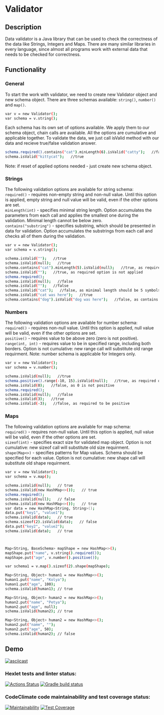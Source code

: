 # Validator

## Description
Data validator is a Java library that can be used to check the correctness of the data like Strings, Integers and Maps. There are many similar libraries in every language, since almost all programs work with external data that needs to be checked for correctness.

## Functionality
### General
To start the work with validator, we need to create new Validator object and new schema object. There are three schemas available: `string()`, `number()` and `map()`.
```sh
var v = new Validator();
var schema = v.string();
```
Each schema has its own set of options available. We apply them to our schema object, chain calls are available. All the options are cumulative and applicable together. To validate the data, we just call isValid method with our data and recieve true/false validation answer.
```sh
schema.required().contains("cat").minLength(6).isValid("catty");   //false
schema.isValid("kittycat");   //true
```
Note: if reset of applied options needed - just create new schema object.

### Strings
The following validation options are available for string schema:\
`required()` - requires non-empty string and non-null value. Until this option is applied, empty string and null value will be valid, even if the other options are set.\
`minLength(int)` - specifies minimal string length. Option accumulates the parameters from each call and applies the smallest one during the validation. Minimal length cannot be below zero.\
`contains("substring")` - specifies substring, which should be presented in data for validation. Option accumulates the substrings from each call and checks all of them during the validation.

```sh
var v = new Validator();
var schema = v.string();

schema.isValid("");   //true
schema.isValid(null);   //true
schema.contains("cat").minLength(5).isValid(null);   //true, as required option is not applied
schema.isValid("");   //true, as required option is not applied
schema.required();
schema.isValid(null);   //false
schema.isValid("");   //false
schema.isValid("cat");   //false, as minimal length should be 5 symbols
schema.isValid("cat was here");   //true
schema.contains("dog").isValid("dog was here");   //false, as contains option is cumulative itself
```

### Numbers
The following validation options are available for number schema:\
`required()` - requires non-null value. Until this option is applied, null value will be valid, even if the other options are set.\
`positive()` - requires value to be above zero (zero is not positive).\
`range(int, int)` - requires value to be in specified range, including both borders. Option is not cumulative: new range call will substitute old range requirment.
Note: number schema is applicable for Integers only.

```sh
var v = new Validator();
var schema = v.number();

schema.isValid(null);   //true
schema.positive().range(-10, 15).isValid(null);   //true, as required option is not applied
schema.isValid(0);   //false, as 0 is not positive
schema.required();
schema.isValid(null);   //false
schema.isValid(3);   //true
schema.isValid(-3);   //false, as required to be positive
```

### Maps
The following validation options are available for map schema:\
`required()` - requires non-null value. Until this option is applied, null value will be valid, even if the other options are set.\
`sizeof(int)` - specifies exact size for validated map object. Option is not cumulative: new sizeof call will substitute old size requirment.\
`shape(Map<>)` - specifies patterns for Map values. Schema should be specified for each value. Option is not cumulative: new shape call will substitute old shape requirment.

```sh
var v = new Validator();
var schema = v.map();

schema.isValid(null);   // true
schema.isValid(new HashMap<>());   // true
schema.required();
schema.isValid(null);   // false
schema.isValid(new HashMap<>());   // true
var data = new HashMap<String, String>();
data.put("key1", "value1");
schema.isValid(data);   // true
schema.sizeof(2).isValid(data);   // false
data.put("key2", "value2");
schema.isValid(data);   // true



Map<String, BaseSchema> mapShape = new HashMap<>();
mapShape.put("name", v.string().required());
mapShape.put("age", v.number().positive());

var schema1 = v.map().sizeof(2).shape(mapShape);

Map<String, Object> human1 = new HashMap<>();
human1.put("name", "Kolya");
human1.put("age", 100);
schema.isValid(human1); // true

Map<String, Object> human2 = new HashMap<>();
human2.put("name", "Petya");
human2.put("age", null);
schema.isValid(human2); // true

Map<String, Object> human2 = new HashMap<>();
human2.put("name", "");
human2.put("age", 50);
schema.isValid(human2); // false

```


## Demo
[![asciicast](https://asciinema.org/a/Y7rpdZMH8IBsFmNOd3FjL6pF1.svg)](https://asciinema.org/a/Y7rpdZMH8IBsFmNOd3FjL6pF1)


### Hexlet tests and linter status:
[![Actions Status](https://github.com/mynameiskatherine/java-project-78/actions/workflows/hexlet-check.yml/badge.svg)](https://github.com/mynameiskatherine/java-project-78/actions)
[![Gradle build status](https://github.com/mynameiskatherine/java-project-78/actions/workflows/my-build-checks.yml/badge.svg)](https://github.com/mynameiskatherine/java-project-78/actions)
### CodeClimate code maintainability and test coverage status:
[![Maintainability](https://api.codeclimate.com/v1/badges/8661525bdb41fd42dec1/maintainability)](https://codeclimate.com/github/mynameiskatherine/java-project-78/maintainability)
[![Test Coverage](https://api.codeclimate.com/v1/badges/8661525bdb41fd42dec1/test_coverage)](https://codeclimate.com/github/mynameiskatherine/java-project-78/test_coverage)
